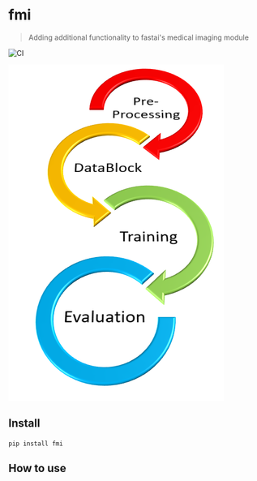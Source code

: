 # fmi
> Adding additional functionality to fastai's medical imaging module


![CI](https://github.com/asvcode/fmi/workflows/CI/badge.svg)

![](nbs\images\graphic1.png)

## Install

`pip install fmi`

## How to use
